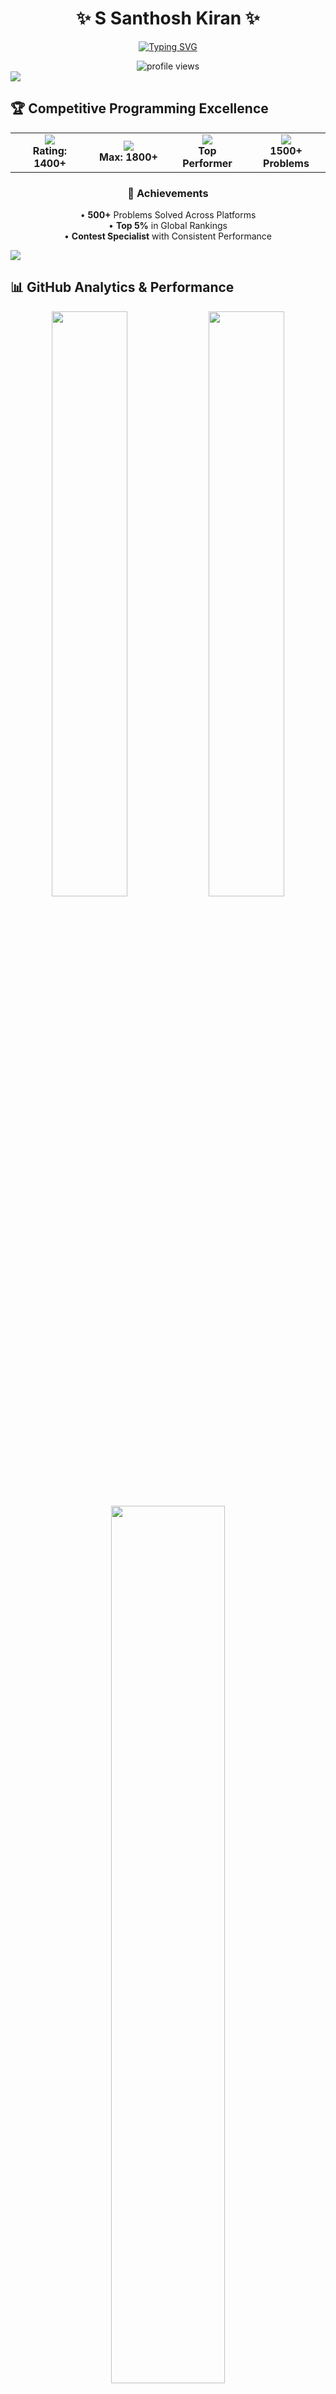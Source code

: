 <div align="center">
  
# ✨ S Santhosh Kiran ✨

[![Typing SVG](https://readme-typing-svg.herokuapp.com?font=Fira+Code&weight=500&size=24&pause=1000&color=00D9FF&center=true&vCenter=true&width=600&lines=Curious+Builder+%E2%80%A2+Problem+Solver;Competitive+Programmer;Full-Stack+Developer;Building+the+Future+with+Code)](https://git.io/typing-svg)

<img src="https://komarev.com/ghpvc/?username=santhosh&label=Profile%20Visits&color=blueviolet&style=for-the-badge" alt="profile views" />

</div>

<img src="https://user-images.githubusercontent.com/73097560/115834477-dbab4500-a447-11eb-908a-139a6edaec5c.gif">

## 🏆 Competitive Programming Excellence

<div align="center">

<table>
<tr>
<td align="center" width="25%">
<img src="https://img.shields.io/badge/Codeforces-Specialist-1F8ACB?style=for-the-badge&logo=codeforces&logoColor=white" />
<br><strong>Rating: 1400+</strong>
</td>
<td align="center" width="25%">
<img src="https://img.shields.io/badge/CodeChef-4★-orange?style=for-the-badge&logo=codechef&logoColor=white" />
<br><strong>Max: 1800+</strong>
</td>
<td align="center" width="25%">
<img src="https://img.shields.io/badge/AtCoder-Rated-blue?style=for-the-badge" />
<br><strong>Top Performer</strong>
</td>
<td align="center" width="25%">
<img src="https://img.shields.io/badge/LeetCode-Top%202%25-FFA116?style=for-the-badge&logo=leetcode&logoColor=black" />
<br><strong>1500+ Problems</strong>
</td>
</tr>
</table>

### 🎯 Achievements
• **500+** Problems Solved Across Platforms  
• **Top 5%** in Global Rankings  
• **Contest Specialist** with Consistent Performance  

</div>

<img src="https://user-images.githubusercontent.com/73097560/115834477-dbab4500-a447-11eb-908a-139a6edaec5c.gif">

## 📊 GitHub Analytics & Performance

<div align="center">

<img width="49%" src="https://github-readme-stats.vercel.app/api?username=santhosh&show_icons=true&theme=tokyonight&hide_border=true&count_private=true&include_all_commits=true" />
<img width="49%" src="https://github-readme-streak-stats.herokuapp.com/?user=santhosh&theme=tokyonight&hide_border=true" />

<img width="60%" src="https://github-readme-stats.vercel.app/api/top-langs/?username=santhosh&layout=compact&theme=tokyonight&hide_border=true&langs_count=8" />

![GitHub Activity Graph](https://github-readme-activity-graph.vercel.app/graph?username=santhosh&theme=tokyo-night&hide_border=true&area=true)

</div>

<img src="https://user-images.githubusercontent.com/73097560/115834477-dbab4500-a447-11eb-908a-139a6edaec5c.gif">

## 🛠️ Technology Stack & Skills

<div align="center">

### 💻 Programming Languages
<img src="https://skillicons.dev/icons?i=python,cpp,java,js,ts,go,rust" />

### 🎨 Frontend Development
<img src="https://skillicons.dev/icons?i=html,css,react,nextjs,vue,tailwind,bootstrap" />

### ⚙️ Backend & Databases
<img src="https://skillicons.dev/icons?i=nodejs,express,django,fastapi,mongodb,postgresql,redis" />

### ☁️ DevOps & Tools
<img src="https://skillicons.dev/icons?i=docker,kubernetes,aws,git,github,vscode,figma" />

### 🤖 AI/ML & Data Science
<img src="https://skillicons.dev/icons?i=tensorflow,pytorch,opencv" />
<img src="https://img.shields.io/badge/Pandas-150458?style=for-the-badge&logo=pandas&logoColor=white" />
<img src="https://img.shields.io/badge/NumPy-013243?style=for-the-badge&logo=numpy&logoColor=white" />
<img src="https://img.shields.io/badge/Scikit--Learn-F7931E?style=for-the-badge&logo=scikit-learn&logoColor=white" />

</div>

<img src="https://user-images.githubusercontent.com/73097560/115834477-dbab4500-a447-11eb-908a-139a6edaec5c.gif">

## 🔥 2025 Performance Metrics

<div align="center">

<table>
<tr>
<td align="center">
<img src="https://img.shields.io/badge/⭐_Stars_Earned-31+-yellow?style=for-the-badge" />
</td>
<td align="center">
<img src="https://img.shields.io/badge/📌_Total_Commits-144+-green?style=for-the-badge" />
</td>
</tr>
<tr>
<td align="center">
<img src="https://img.shields.io/badge/🚀_PRs_Merged-6-blue?style=for-the-badge" />
</td>
<td align="center">
<img src="https://img.shields.io/badge/🛠️_Issues_Solved-4-red?style=for-the-badge" />
</td>
</tr>
</table>

### 📈 Growth Highlights
🎯 **Active Contributor** • 🔥 **Consistent Coder** • 💡 **Problem Solver** • 🌟 **Team Player**

</div>

<img src="https://user-images.githubusercontent.com/73097560/115834477-dbab4500-a447-11eb-908a-139a6edaec5c.gif">

## 🚀 Featured Projects

<div align="center">

<table>
<tr>
<td width="50%">

### 🌟 [Project Alpha](https://github.com/santhosh/project-alpha)
**Full-Stack Web Application**
- 🛠️ **Stack**: React, Node.js, MongoDB
- 🎯 **Features**: Real-time chat, User auth
- ⚡ **Performance**: Optimized for scale

</td>
<td width="50%">

### 🤖 [AI Assistant](https://github.com/santhosh/ai-assistant)
**Machine Learning Project**
- 🛠️ **Stack**: Python, TensorFlow, FastAPI
- 🎯 **Features**: NLP, Smart responses
- 📊 **Accuracy**: 92% model performance

</td>
</tr>
</table>

</div>

<img src="https://user-images.githubusercontent.com/73097560/115834477-dbab4500-a447-11eb-908a-139a6edaec5c.gif">

## 🌐 Connect With Me

<div align="center">

[![Email](https://img.shields.io/badge/📧_Email-s.santhosh@iiitb.ac.in-red?style=for-the-badge&logo=gmail&logoColor=white)](mailto:s.santhosh@iiitb.ac.in)
[![LinkedIn](https://img.shields.io/badge/LinkedIn-0077B5?style=for-the-badge&logo=linkedin&logoColor=white)](https://linkedin.com/in/santhosh)
[![Portfolio](https://img.shields.io/badge/Portfolio-000000?style=for-the-badge&logo=About.me&logoColor=white)](https://yourportfolio.com)

### 💭 *"Code is poetry written in logic"*

<img src="https://capsule-render.vercel.app/api?type=waving&color=gradient&height=100&section=footer" />

</div>
